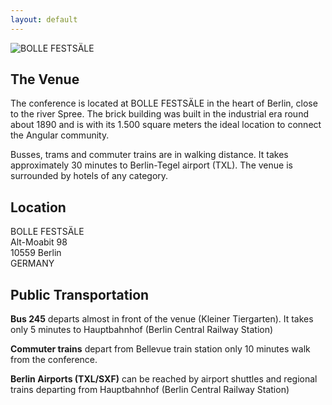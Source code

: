```yaml
---
layout: default
---
```


<section class="section section--top-banner">
  <div class="fullwidth">
    <img class="lazy" sizes="(max-width: 3840px) 100vw, 3840px"
      data-srcset="
      /assets/location/cover/cover_rcerat_c_scale,w_480.jpg 480w,
      /assets/location/cover/cover_rcerat_c_scale,w_901.jpg 901w,
      /assets/location/cover/cover_rcerat_c_scale,w_1207.jpg 1207w,
      /assets/location/cover/cover_rcerat_c_scale,w_1465.jpg 1465w,
      /assets/location/cover/cover_rcerat_c_scale,w_1695.jpg 1695w,
      /assets/location/cover/cover_rcerat_c_scale,w_1911.jpg 1911w,
      /assets/location/cover/cover_rcerat_c_scale,w_2111.jpg 2111w,
      /assets/location/cover/cover_rcerat_c_scale,w_2288.jpg 2288w,
      /assets/location/cover/cover_rcerat_c_scale,w_2461.jpg 2461w,
      /assets/location/cover/cover_rcerat_c_scale,w_2633.jpg 2633w,
      /assets/location/cover/cover_rcerat_c_scale,w_2798.jpg 2798w,
      /assets/location/cover/cover_rcerat_c_scale,w_2964.jpg 2964w,
      /assets/location/cover/cover_rcerat_c_scale,w_3111.jpg 3111w,
      /assets/location/cover/cover_rcerat_c_scale,w_3258.jpg 3258w,
      /assets/location/cover/cover_rcerat_c_scale,w_3406.jpg 3406w,
      /assets/location/cover/cover_rcerat_c_scale,w_3547.jpg 3547w,
      /assets/location/cover/cover_rcerat_c_scale,w_3686.jpg 3686w,
      /assets/location/cover/cover_rcerat_c_scale,w_3830.jpg 3830w,
      /assets/location/cover/cover_rcerat_c_scale,w_3834.jpg 3834w,
      /assets/location/cover/cover_rcerat_c_scale,w_3840.jpg 3840w"
      data-src="/assets/location/cover/cover_rcerat_c_scale,w_3840.jpg"
      alt="BOLLE FESTSÄLE"
      title="BOLLE FESTSÄLE">
  </div>
</section>
<section class="section section--main">
<div class="container" markdown="1">

# The Venue

The conference is located at BOLLE FESTSÄLE in the heart of Berlin, close to the river Spree. The brick building was built in the industrial era round about 1890 and is with its 1.500 square meters the ideal location to connect the Angular community.

Busses, trams and commuter trains are in walking distance. It takes approximately 30 minutes to Berlin-Tegel airport (TXL). The venue is surrounded by hotels of any category.

## Location

BOLLE FESTSÄLE  
Alt-Moabit 98  
10559 Berlin  
GERMANY

## Public Transportation

**Bus 245** departs almost in front of the venue (Kleiner Tiergarten). It takes only 5 minutes to Hauptbahnhof (Berlin Central Railway Station)

**Commuter trains** depart from Bellevue train station only 10 minutes walk from the conference.

**Berlin Airports (TXL/SXF)** can be reached by airport shuttles and regional trains departing from Hauptbahnhof (Berlin Central Railway Station)

</div>
</section>
